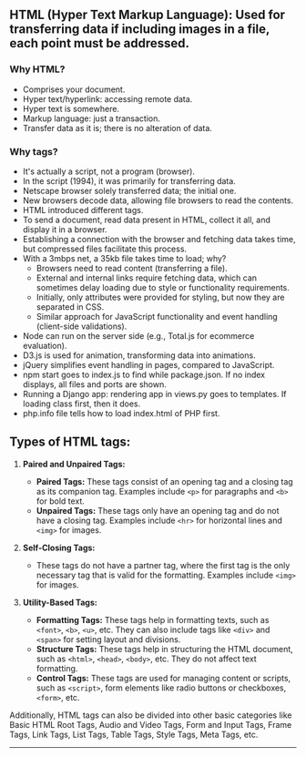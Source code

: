 ## HTML (Hyper Text Markup Language): Used for transferring data if including images in a file, each point must be addressed.

### Why HTML? 

- Comprises your document.
- Hyper text/hyperlink: accessing remote data.
- Hyper text is somewhere.
- Markup language: just a transaction.
- Transfer data as it is; there is no alteration of data.
### Why tags? 

- It's actually a script, not a program (browser).
- In the script (1994), it was primarily for transferring data.
- Netscape browser solely transferred data; the initial one.
- New browsers decode data, allowing file browsers to read the contents.
- HTML introduced different tags.
- To send a document, read data present in HTML, collect it all, and display it in a browser.
- Establishing a connection with the browser and fetching data takes time, but compressed files facilitate this process.
- With a 3mbps net, a 35kb file takes time to load; why?
    - Browsers need to read content (transferring a file).
    - External and internal links require fetching data, which can sometimes delay loading due to style or functionality requirements.
    - Initially, only attributes were provided for styling, but now they are separated in CSS.
    - Similar approach for JavaScript functionality and event handling (client-side validations).
- Node can run on the server side (e.g., Total.js for ecommerce evaluation).
- D3.js is used for animation, transforming data into animations.
- jQuery simplifies event handling in pages, compared to JavaScript.
- npm start goes to index.js to find while package.json. If no index displays, all files and ports are shown.
- Running a Django app: rendering app in views.py goes to templates. If loading class first, then it does.
- php.info file tells how to load index.html of PHP first.

## Types of HTML tags:
1. **Paired and Unpaired Tags:**
   - **Paired Tags:** These tags consist of an opening tag and a closing tag as its companion tag. Examples include `<p>` for paragraphs and `<b>` for bold text.
   - **Unpaired Tags:** These tags only have an opening tag and do not have a closing tag. Examples include `<hr>` for horizontal lines and `<img>` for images.

2. **Self-Closing Tags:**
   - These tags do not have a partner tag, where the first tag is the only necessary tag that is valid for the formatting. Examples include `<img>` for images.

3. **Utility-Based Tags:**
   - **Formatting Tags:** These tags help in formatting texts, such as `<font>`, `<b>`, `<u>`, etc. They can also include tags like `<div>` and `<span>` for setting layout and divisions.
   - **Structure Tags:** These tags help in structuring the HTML document, such as `<html>`, `<head>`, `<body>`, etc. They do not affect text formatting.
   - **Control Tags:** These tags are used for managing content or scripts, such as `<script>`, form elements like radio buttons or checkboxes, `<form>`, etc.

Additionally, HTML tags can also be divided into other basic categories like Basic HTML Root Tags, Audio and Video Tags, Form and Input Tags, Frame Tags, Link Tags, List Tags, Table Tags, Style Tags, Meta Tags, etc.

---